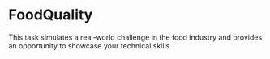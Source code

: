 # FoodQuality
This task simulates a real-world challenge in the food industry and provides an opportunity to showcase your technical skills.
